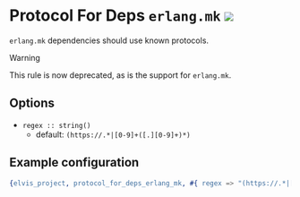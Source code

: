 # Protocol For Deps `erlang.mk` [![](https://img.shields.io/badge/until-1.4.0-red)](https://github.com/inaka/elvis_core/releases/tag/1.4.0)

`erlang.mk` dependencies should use known protocols.

> [!WARNING]
> This rule is now deprecated, as is the support for `erlang.mk`.

## Options

- `regex :: string()`
  - default: `(https://.*|[0-9]+([.][0-9]+)*)`

## Example configuration

```erlang
{elvis_project, protocol_for_deps_erlang_mk, #{ regex => "(https://.*|[0-9]+([.][0-9]+)*)" }}
```
